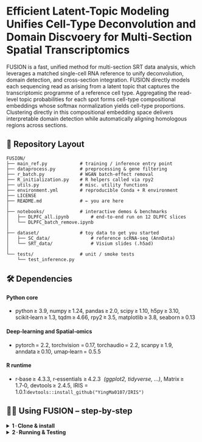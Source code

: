 # Efficient Latent-Topic Modeling Unifies Cell-Type Deconvolution and Domain Discvoery for Multi-Section Spatial Transcriptomics

FUSION is a fast, unified method for multi-section SRT data analysis, which leverages a matched single-cell RNA reference to unify deconvolution, domain detection, and cross-section integration. FUSION directly models each sequencing read as arising from a latent topic that captures the transcriptomic programme of a reference cell type. Aggregating the read-level topic probabilities for each spot forms cell-type compositional embeddings whose softmax normalization yields cell-type proportions. Clustering directly in this compositional embedding space delivers interpretable domain detection while automatically aligning homologous regions across sections.

## 📂 Repository Layout
```text
FUSION/
├── main_ref.py            # training / inference entry point
├── dataprocess.py         # preprocessing & gene filtering
├── r_batch.py             # WGAN batch‑effect removal
├── R_initialization.py    # R helpers called via rpy2
├── utils.py               # misc. utility functions
├── environment.yml        # reproducible Conda + R environment
├── LICENSE
├── README.md              # ← you are here
│
├── notebooks/             # interactive demos & benchmarks
│   ├── DLPFC_all.ipynb        # end‑to‑end run on 12 DLPFC slices
│   └── DLPFC_batch_remove.ipynb
│
├── dataset/               # toy data to get you started
│   ├── SC_data/               # reference scRNA‑seq (AnnData)
│   └── SRT_data/              # Visium slides (.h5ad)
│
└── tests/                 # unit / smoke tests
    └── test_inference.py
```
## 🛠️ Dependencies

#### Python core 
- python ≥ 3.9, numpy ≥ 1.24, pandas ≥ 2.0, scipy ≥ 1.10, h5py ≥ 3.10, scikit‑learn ≥ 1.3, tqdm ≥ 4.66, rpy2 ≥ 3.5, matplotlib ≥ 3.8, seaborn ≥ 0.13

#### Deep‑learning and Spatial‑omics
- pytorch = 2.2, torchvision = 0.17, torchaudio = 2.2, scanpy ≥ 1.9, anndata ≥ 0.10, umap‑learn = 0.5.5
  
#### R runtime
- r‑base ≥ 4.3.3, r‑essentials ≥ 4.2.3  *(ggplot2, tidyverse, …)*, Matrix ≥ 1.7‑0, devtools ≥ 2.4.5, IRIS = 1.0.1:```devtools::install_github("YingMa0107/IRIS")```



## 🏃‍♂️ Using FUSION – step‑by‑step

<details>
<summary><strong>1 · Clone&nbsp;&amp;&nbsp;install</strong></summary>

```bash
# clone the repo
git clone https://github.com/<your‑org>/FUSION.git
cd FUSION

# create the Conda + R environment
conda env create -n fusion
conda activate fusion

```
</details>

<details>
<summary><strong>2 · Running&nbsp;&amp;&nbsp;Testing</strong></summary>

Before you run FUSION, please prepare following input format:

---

| Object | Required fields | Example path |
|--------|-----------------|--------------|
| **SRT slides** | `AnnData` (`.h5ad`) with <br>• `.X` = raw spot‑by‑gene counts<br>• `adata.obsm["spatial"]` = `[[x, y], …]` | `dataset/SRT_data/151507_adata.h5ad` |
| **scRNA‑seq reference** | `AnnData` with `obs["cellType"]` labels | `dataset/SC_data/scref_adata.h5ad` |

Group slides that belong to the **same patient / condition** into an inner list;  
collect those inner lists into `adata_list`, e.g.

```python
import scanpy as sc
# three patients, four slides each
adata_list = [
    [sc.read_h5ad(f"dataset/SRT_data/{sid}_adata.h5ad")
     for sid in ("151507","151508","151509","151510")],
    [sc.read_h5ad(f"dataset/SRT_data/{sid}_adata.h5ad")
     for sid in ("151669","151670","151671","151672")],
    [sc.read_h5ad(f"dataset/SRT_data/{sid}_adata.h5ad")
     for sid in ("151673","151674","151675","151676")]
]
sc_adata = sc.read_h5ad("dataset/SC_data/scref_adata.h5ad")

from R_initialization import FUSION_Init    
FUSION_Init(adata_list, sc_adata, domain_size)

from main_ref import FUSION_preprocess, FUSION_main
log_fc_cut = 1.5         # log‑fold‑change threshold for marker filtering
FUSION_preprocess(adata_list, log_fc_cut)

out, emb = FUSION_main(adata_list, embed_dim=64, domain_size=7)
```

For an illustrative example on DLPFC, see the Jupyter notebook: `Jupyter notebook` for details.
</details>

